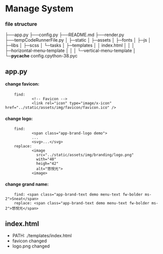 # Manage System

### file structure 
├──app.py
├──config.py
├──README.md
├──render.py
├──tempCodeRunnerFile.py
│
├─static
│  ├─assets
│  ├─fonts
│  ├─js
│  ├─libs
│  ├─scss
│  └─tasks
│
├─templates
│  │  index.html
│  │
│  ├─horizontal-menu-template
│  │
│  └─vertical-menu-template
│
└─__pycache__
        config.cpython-38.pyc


## app.py
#### change favicon: 
        find:
                <!-- Favicon -->
                <link rel="icon" type="image/x-icon" href="../static/assets/img/favicon/favicon.ico" />
#### change logo: 
        find:
                <span class="app-brand-logo demo">
                ...
                <svg>...</svg>
        replace: 
                <image 
                  src="../static/assets/img/branding/logo.png" 
                  with="40" 
                  heigh="42" 
                  alt="悠悅光">
                <image>
#### change grand name:
        find: <span class="app-brand-text demo menu-text fw-bolder ms-2">Sneat</span>
        replace: <span class="app-brand-text demo menu-text fw-bolder ms-2">悠悅光</span>



## index.html
- PATH: ./templates/index.html
- favicon changed
- logo.png changed

